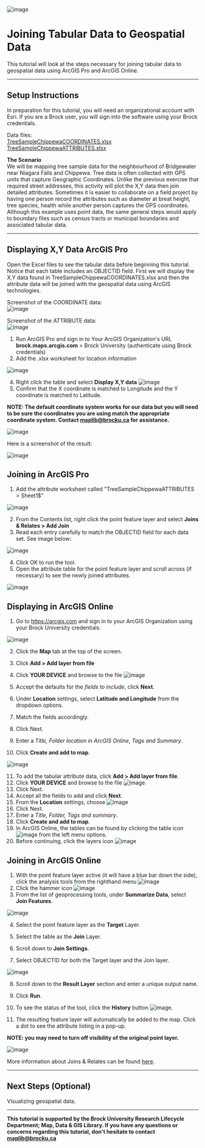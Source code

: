 ![image](https://user-images.githubusercontent.com/45638590/228348753-0a461856-6c19-459d-9950-1839ddef6871.png)

# Joining Tabular Data to Geospatial Data
This tutorial will look at the steps necessary for joining tabular data to geospatial data using ArcGIS Pro and ArcGIS Online.

----

## Setup Instructions
In preparation for this tutorial, you will need an organizational account with Esri. If you are a Brock user, you will sign into the software using your Brock credentials.

Data files:  
[TreeSampleChippewaCOORDINATES.xlsx](TreeSampleChippewaCOORDINATES.xlsx)    
[TreeSampleChippewaATTRIBUTES.xlsx](TreeSampleChippewaATTRIBUTES.xlsx)  

**The Scenario**  
We will be mapping tree sample data for the neighbourhood of Bridgewater near Niagara Falls and Chippewa. Tree data is often collected with GPS units that capture Geographic Coordinates. Unlike the previous exercise that required street addresses, this activity will plot the X,Y data then join detailed attributes. Sometimes it is easier to collaborate on a field project by having one person record the attributes such as diameter at breat height, tree species, health while another person captures the GPS coordinates. Although this example uses point data, the same general steps would apply to boundary files such as census tracts or municipal boundaries and associated tabular data.


----

## Displaying X,Y Data ArcGIS Pro  

Open the Excel files to see the tabular data before beginning this tutorial. Notice that each table includes an OBJECTID field. First we will display the X,Y data found in TreeSampleChippewaCOORDINATES.xlsx and then the attribute data will be joined with the geospatial data using ArcGIS technologies.

Screenshot of the COORDINATE data:  
![image](https://user-images.githubusercontent.com/45638590/228039559-18895ed2-14fd-47e2-b9d9-0b8a4676e4fe.png)  

Screenshot of the ATTRIBUTE data:  
![image](https://user-images.githubusercontent.com/45638590/228039769-3812e7da-155e-4340-a88a-d9e786392436.png)   


1. Run ArcGIS Pro and sign in to Your ArcGIS Organization's URL **brock.maps.arcgis.com** > Brock University (authenticate using Brock credentials)    
2. Add the .xlsx worksheet for location information 

![image](https://user-images.githubusercontent.com/45638590/228290539-56173057-9be4-4d49-a60a-c15f2c124b61.png)
  
  
4. Right click the table and select **Display X,Y data**  ![image](https://user-images.githubusercontent.com/45638590/228290643-a6387503-9083-4bdd-98e1-fc8bb5fb5892.png)
5. Confirm that the X coordinate is matched to Longitude and the Y coordinate is matched to Latitude.  

**NOTE: The default coordinate system works for our data but you will need to be sure the coordinates you are using match the appropriate coordinate system. Contact maplib@brocku.ca for assistance.**  

![image](https://user-images.githubusercontent.com/45638590/228290825-e2037d19-2c7d-4965-88c6-fa9176b31645.png)
  
Here is a screenshot of the result:  

![image](https://user-images.githubusercontent.com/45638590/228291294-e393b4a1-8b36-4fba-a530-6b3730dea4a7.png)
  
## Joining in ArcGIS Pro

1. Add the attribute worksheet called "TreeSampleChippewaATTRIBUTES > Sheet1$"  

![image](https://user-images.githubusercontent.com/45638590/228292987-37223506-4167-43ef-b775-83eefa3b7dae.png)
 
2. From the Contents list, right click the point feature layer and select **Joins & Relates > Add Join**  
3. Read each entry carefully to match the OBJECTID field for each data set. See image below:  

![image](https://user-images.githubusercontent.com/45638590/228293750-97efdf3a-cd70-473a-bacd-997cb96db77a.png)

4. Click OK to run the tool.
5. Open the attribute table for the point feature layer and scroll across (if necessary) to see the newly joined attributes.  

![image](https://user-images.githubusercontent.com/45638590/228294207-81ea8544-3203-44e3-a9cb-112c84e1f262.png)




## Displaying in ArcGIS Online  

1. Go to https://arcgis.com and sign in to your ArcGIS Organization using your Brock University credentials.  

![image](https://user-images.githubusercontent.com/45638590/228044683-49c2251a-2630-4b20-9f32-de4082156383.png)  

2. Click the **Map** tab at the top of the screen.
3. Click **Add > Add layer from file**
4. Click **YOUR DEVICE** and browse to the file ![image](https://user-images.githubusercontent.com/45638590/228046076-8499935e-d128-44bb-9d72-69453ceb71ea.png)
   
5. Accept the defaults for the *fields to include*, click **Next**.  
6. Under **Location** settings, select **Latitude and Longitude** from the dropdown options.
7. Match the fields accordingly.  
8. Click Next.
9. Enter a *Title, Folder location in ArcGIS Online, Tags and Summary*.
10. Click **Create and add to map**.

![image](https://user-images.githubusercontent.com/45638590/228048193-6438eeb8-fc67-4cc8-b54a-4de4e3aa9ed1.png)  

11. To add the tabular attribute data, click **Add > Add layer from file**.  
12. Click **YOUR DEVICE** and browse to the file ![image](https://user-images.githubusercontent.com/45638590/228045678-9e9f9454-4e43-45e7-83df-bdca7fc76197.png)  
15. Click Next.
16. Accept all the fields to add and click **Next**.
17. From the **Location** settings, choose ![image](https://user-images.githubusercontent.com/45638590/228048791-4efbdc14-f218-4ad7-834b-eddd918af270.png)
18. Click Next.
19. Enter a *Title, Folder, Tags and summary*.  
20. Click **Create and add to map**. 
21. In ArcGIS Online, the tables can be found by clicking the table icon ![image](https://user-images.githubusercontent.com/45638590/228049393-b11dcbcd-b5fb-4cfe-92a8-f6360c17cd93.png) from the left menu options.  
22. Before continuing, click the layers icon ![image](https://user-images.githubusercontent.com/45638590/228049947-7c305f23-e993-47ec-966a-4ec466e95e22.png)
 


## Joining in ArcGIS Online

1. With the point feature layer active (it will have a blue bar down the side), click the analysis tools from the righthand menu ![image](https://user-images.githubusercontent.com/45638590/228050174-f94a9178-95ad-4448-b75d-3d7a581f0d67.png)
2. Click the hammer icon ![image](https://user-images.githubusercontent.com/45638590/228323895-9741b872-54ea-4811-be1e-8509f6ef9c32.png)
3. From the list of geoprocessing tools, under **Summarize Data**, select **Join Features**.  

![image](https://user-images.githubusercontent.com/45638590/228324037-072bbc23-fb5e-4dc9-9c5c-aaad10b15ea6.png)

4. Select the point feature layer as the **Target** Layer.  
5. Select the table as the **Join** Layer.

6. Scroll down to **Join Settings**.
7. Select OBJECTID for both the Target layer and the Join layer.

![image](https://user-images.githubusercontent.com/45638590/228324823-14643566-2a2d-4c8d-a913-7115d0485a08.png)

8. Scroll down to the **Result Layer** section and enter a unique output name. 

9. Click **Run**.
10. To see the status of the tool, click the **History** button ![image](https://user-images.githubusercontent.com/45638590/228325510-58538221-a5aa-4f75-b8b9-a5c987de4992.png).  
11. The resulting feature layer will automatically be added to the map. Click a dot to see the attribute listing in a pop-up. 

**NOTE: you may need to turn off visibility of the original point layer.**

![image](https://user-images.githubusercontent.com/45638590/228325930-8c46a634-ae5b-4103-9118-69206aadda56.png)

More information about Joins & Relates can be found [here](https://pro.arcgis.com/en/pro-app/latest/help/data/tables/joins-and-relates.htm).  

----

## Next Steps (Optional)
Visualizing geospatial data.

----

**This tutorial is supported by the Brock University Research Lifecycle Department; Map, Data & GIS Library.  If you have any questions or concerns regarding this tutorial, don't hesitate to contact [maplib@brocku.ca](mailto:maplib@brocku.ca)**

